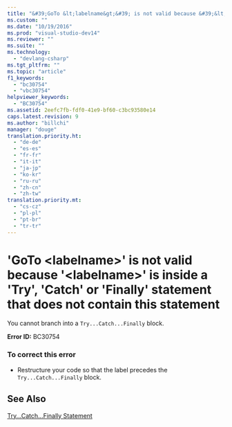 ```yaml
---
title: "&#39;GoTo &lt;labelname&gt;&#39; is not valid because &#39;&lt;labelname&gt;&#39; is inside a &#39;Try&#39;, &#39;Catch&#39; or &#39;Finally&#39; statement that does not contain this statement"
ms.custom: ""
ms.date: "10/19/2016"
ms.prod: "visual-studio-dev14"
ms.reviewer: ""
ms.suite: ""
ms.technology: 
  - "devlang-csharp"
ms.tgt_pltfrm: ""
ms.topic: "article"
f1_keywords: 
  - "bc30754"
  - "vbc30754"
helpviewer_keywords: 
  - "BC30754"
ms.assetid: 2eefc7fb-fdf0-41e9-bf60-c3bc93580e14
caps.latest.revision: 9
ms.author: "billchi"
manager: "douge"
translation.priority.ht: 
  - "de-de"
  - "es-es"
  - "fr-fr"
  - "it-it"
  - "ja-jp"
  - "ko-kr"
  - "ru-ru"
  - "zh-cn"
  - "zh-tw"
translation.priority.mt: 
  - "cs-cz"
  - "pl-pl"
  - "pt-br"
  - "tr-tr"
---
```

# &#39;GoTo &lt;labelname&gt;&#39; is not valid because &#39;&lt;labelname&gt;&#39; is inside a &#39;Try&#39;, &#39;Catch&#39; or &#39;Finally&#39; statement that does not contain this statement
You cannot branch into a `Try...Catch...Finally` block.  
  
 **Error ID:** BC30754  
  
### To correct this error  
  
-   Restructure your code so that the label precedes the `Try...Catch...Finally` block.  
  
## See Also  
 [Try...Catch...Finally Statement](../Topic/Try...Catch...Finally%20Statement%20\(Visual%20Basic\).md)